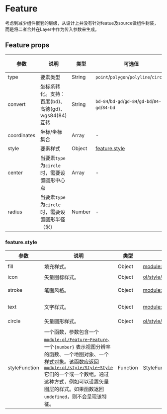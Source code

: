 # Feature

考虑到减少组件嵌套的层级，从设计上并没有针对featue及source做组件封装，而是将二者合并在Layer中作为传入参数来生成。

## Feature props

| 参数        | 说明                                                | 类型          | 可选值                                          | 默认值  |
| ----------- | --------------------------------------------------- | ------------- | ----------------------------------------------- | ------- |
| type        | 要素类型                                            | String        | `point`/`polygon`/`polyline`/`circle`           | `point` |
| convert     | 坐标系转化。支持：百度(bd)、高德(gd)、wgs84(84)互转 | String        | `bd-84`/`bd-gd`/`gd-84`/`gd-bd`/`84-gd`/`84-bd` |         |
| coordinates | 坐标/坐标集合                                       | Array<number> | -                                               | -       |
| style       | 要素样式                                            | Object        | [feature.style](#feature.style)                 | -       |
| center      | 当要素`type`为`circle`时，需要设置圆形中心点        | Array<number> | -                                               | -       |
| radius      | 当要素`type`为`circle`时，需要设置圆形半径（米）    | Number        | -                                               | -       |

### feature.style

| 参数          | 说明                                                         | 类型     | 可选值                                                       | 默认值                                                 |
| ------------- | ------------------------------------------------------------ | -------- | ------------------------------------------------------------ | ------------------------------------------------------ |
| fill          | 填充样式。                                                   | Object   | [module:ol/style/Fill~Fill](https://openlayers.org/en/latest/apidoc/module-ol_style_Fill-Fill.html) | `{color: 'rgba(67,126,255,0.15)'}`                     |
| icon          | 矢量图标样式。                                               | Object   | [ol/style/Icon](https://openlayers.org/en/latest/apidoc/module-ol_style_Icon.html) | -                                                      |
| stroke        | 笔画风格。                                                   | Object   | [module:ol/style/Stroke~Stroke](https://openlayers.org/en/latest/apidoc/module-ol_style_Stroke-Stroke.html) | `{color: 'rgba(67,126,255,1)',   width: 1}`            |
| text          | 文字样式。                                                   | Object   | [module:ol/style/Text~Text](https://openlayers.org/en/latest/apidoc/module-ol_style_Text-Text.html) | `{font: '14px sans-serif',   padding: [2, 5, 2, 5]  }` |
| circle        | 矢量圆形样式。                                               | Object   | [ol/style/Circle](https://openlayers.org/en/latest/apidoc/module-ol_style_Circle.html) | `{radius:2,fill:{color:'blue'}}`                       |
| styleFunction | 一个函数，参数包含一个[`module:ol/Feature~Feature`](https://openlayers.org/en/latest/apidoc/module-ol_Feature-Feature.html)、一个`{number}` 表示视图分辨率的函数、一个地图对象、一个[样式对象](#feature.style)。该函数应返回 [`module:ol/style/Style~Style`](https://openlayers.org/en/latest/apidoc/module-ol_style_Style-Style.html)它们的一个或一个数组。通过这种方式，例如可以设置矢量图层的样式。如果函数返回`undefined`，则不会呈现该特征。 | Function | [StyleFunction](https://openlayers.org/en/latest/apidoc/module-ol_style_Style.html#~StyleFunction) | `undefined`                                            |

